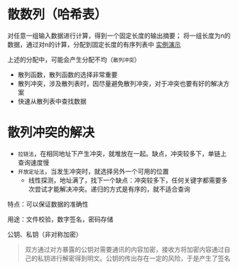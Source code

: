 


# 散数列（哈希表）
对任意一组输入数据进行计算，得到一个固定长度的输出摘要；
将一组长度为n的数据，通过对n的计算，分配到固定长度的有序列表中
[实例演示](https://mp.weixin.qq.com/s?__biz=MzUyNjQxNjYyMg==&mid=2247486499&idx=4&sn=7c9aee095ec972b1af842788c545d309&chksm=fa0e63a2cd79eab47649274533063bea75550d97aa55f60856f02037bc2f6b657270630f214b&scene=21#wechat_redirect)

上述的分配中，可能会产生分配不均（`散列冲突`）

- 散列函数，散列函数的选择非常重要
- 散列冲突，涉及散列表时，因尽量避免散列冲突，对于冲突也要有好的解决方案
- 快速从散列表中查找数据

# 散列冲突的解决

- `拉链法`，在相同地址下产生冲突，就堆放在一起。缺点，冲突较多下，单链上查询速度慢
- `开放定址法`，当发生冲突时，就选择另外一个可用的位置
  - 线性探测，地址满了，找下一个缺点：冲突较多下，任何关键字都需要多次尝试才能解决冲突。递归的方式是有序的，就不适合查询

特点：可以保证数据的准确性

用途：文件校验，数字签名，密码存储

公钥、私钥（非对称加密）
> 双方通过对方暴露的公钥对需要通讯的内容加密，接收方将加密内容通过自己的私钥进行解密得到明文。公钥的传出存在一定的风险，于是产生了签名